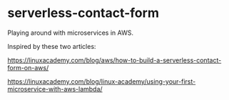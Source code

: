 # serverless-contact-form

Playing around with microservices in AWS.

Inspired by these two articles:

https://linuxacademy.com/blog/aws/how-to-build-a-serverless-contact-form-on-aws/

https://linuxacademy.com/blog/linux-academy/using-your-first-microservice-with-aws-lambda/
